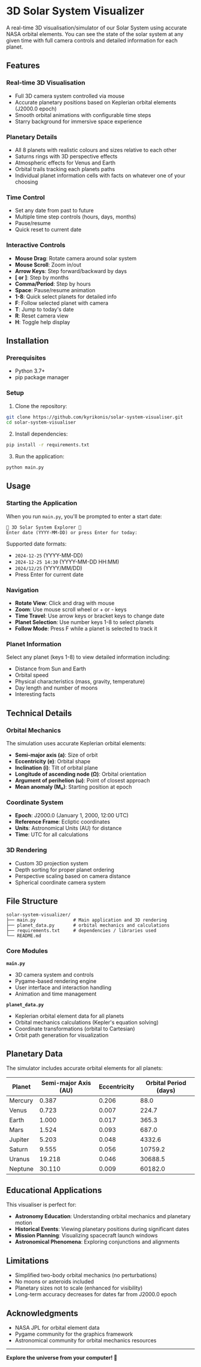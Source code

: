 # 3D Solar System Visualizer

A real-time 3D visualisation/simulator of our Solar System using accurate NASA orbital elements. You can see the state of the solar system at any given time with full camera controls and detailed information for each planet.

## Features

### Real-time 3D Visualisation
- Full 3D camera system controlled via mouse
- Accurate planetary positions based on Keplerian orbital elements (J2000.0 epoch)
- Smooth orbital animations with configurable time steps
- Starry background for immersive space experience

### Planetary Details
- All 8 planets with realistic colours and sizes relative to each other
- Saturns rings with 3D perspective effects
- Atmospheric effects for Venus and Earth
- Orbital trails tracking each planets paths
- Individual planet information cells with facts on whatever one of your choosing

### Time Control
- Set any date from past to future
- Multiple time step controls (hours, days, months)
- Pause/resume
- Quick reset to current date

### Interactive Controls
- **Mouse Drag**: Rotate camera around solar system
- **Mouse Scroll**: Zoom in/out
- **Arrow Keys**: Step forward/backward by days
- **[ or ]**: Step by months
- **Comma/Period**: Step by hours
- **Space**: Pause/resume animation
- **1-8**: Quick select planets for detailed info
- **F**: Follow selected planet with camera
- **T**: Jump to today's date
- **R**: Reset camera view
- **H**: Toggle help display

## Installation

### Prerequisites
- Python 3.7+
- pip package manager

### Setup
1. Clone the repository:
```bash
git clone https://github.com/kyrikonis/solar-system-visualiser.git
cd solar-system-visualiser
```

2. Install dependencies:
```bash
pip install -r requirements.txt
```

3. Run the application:
```bash
python main.py
```

## Usage

### Starting the Application
When you run `main.py`, you'll be prompted to enter a start date:
```
🌟 3D Solar System Explorer 🌟
Enter date (YYYY-MM-DD) or press Enter for today:
```

Supported date formats:
- `2024-12-25` (YYYY-MM-DD)
- `2024-12-25 14:30` (YYYY-MM-DD HH:MM)
- `2024/12/25` (YYYY/MM/DD)
- Press Enter for current date

### Navigation
- **Rotate View**: Click and drag with mouse
- **Zoom**: Use mouse scroll wheel or + or - keys
- **Time Travel**: Use arrow keys or bracket keys to change date
- **Planet Selection**: Use number keys 1-8 to select planets
- **Follow Mode**: Press F while a planet is selected to track it

### Planet Information
Select any planet (keys 1-8) to view detailed information including:
- Distance from Sun and Earth
- Orbital speed
- Physical characteristics (mass, gravity, temperature)
- Day length and number of moons
- Interesting facts

## Technical Details

### Orbital Mechanics
The simulation uses accurate Keplerian orbital elements:
- **Semi-major axis (a)**: Size of orbit
- **Eccentricity (e)**: Orbital shape
- **Inclination (i)**: Tilt of orbital plane
- **Longitude of ascending node (Ω)**: Orbital orientation
- **Argument of perihelion (ω)**: Point of closest approach
- **Mean anomaly (M₀)**: Starting position at epoch

### Coordinate System
- **Epoch**: J2000.0 (January 1, 2000, 12:00 UTC)
- **Reference Frame**: Ecliptic coordinates
- **Units**: Astronomical Units (AU) for distance
- **Time**: UTC for all calculations

### 3D Rendering
- Custom 3D projection system
- Depth sorting for proper planet ordering
- Perspective scaling based on camera distance
- Spherical coordinate camera system

## File Structure

```
solar-system-visualizer/
├── main.py              # Main application and 3D rendering
├── planet_data.py       # orbital mechanics and calculations
├── requirements.txt     # dependencies / libraries used
└── README.md
```

### Core Modules

**`main.py`**
- 3D camera system and controls
- Pygame-based rendering engine
- User interface and interaction handling
- Animation and time management

**`planet_data.py`**
- Keplerian orbital element data for all planets
- Orbital mechanics calculations (Kepler's equation solving)
- Coordinate transformations (orbital to Cartesian)
- Orbit path generation for visualization

## Planetary Data

The simulator includes accurate orbital elements for all planets:

| Planet  | Semi-major Axis (AU) | Eccentricity | Orbital Period (days) |
|---------|---------------------|--------------|----------------------|
| Mercury | 0.387               | 0.206        | 88.0                 |
| Venus   | 0.723               | 0.007        | 224.7                |
| Earth   | 1.000               | 0.017        | 365.3                |
| Mars    | 1.524               | 0.093        | 687.0                |
| Jupiter | 5.203               | 0.048        | 4332.6               |
| Saturn  | 9.555               | 0.056        | 10759.2              |
| Uranus  | 19.218              | 0.046        | 30688.5              |
| Neptune | 30.110              | 0.009        | 60182.0              |

## Educational Applications

This visualiser is perfect for:
- **Astronomy Education**: Understanding orbital mechanics and planetary motion
- **Historical Events**: Viewing planetary positions during significant dates
- **Mission Planning**: Visualizing spacecraft launch windows
- **Astronomical Phenomena**: Exploring conjunctions and alignments

## Limitations

- Simplified two-body orbital mechanics (no perturbations)
- No moons or asteroids included
- Planetary sizes not to scale (enhanced for visibility)
- Long-term accuracy decreases for dates far from J2000.0 epoch

## Acknowledgments

- NASA JPL for orbital element data
- Pygame community for the graphics framework
- Astronomical community for orbital mechanics resources

---

**Explore the universe from your computer! 🚀**